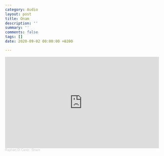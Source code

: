 ```yaml
---
category: Audio
layout: post
title: Onam
description: ''
summary: ''
comments: false
tags: []
date: 2020-09-02 00:00:00 +0200

---
```

<iframe width="100%" height="300" scrolling="no" frameborder="no" allow="autoplay" src="https://w.soundcloud.com/player/?url=https%3A//api.soundcloud.com/tracks/340689342&color=%23ff5500&auto_play=false&hide_related=false&show_comments=true&show_user=true&show_reposts=false&show_teaser=true&visual=true"></iframe><div style="font-size: 10px; color: #cccccc;line-break: anywhere;word-break: normal;overflow: hidden;white-space: nowrap;text-overflow: ellipsis; font-family: Interstate,Lucida Grande,Lucida Sans Unicode,Lucida Sans,Garuda,Verdana,Tahoma,sans-serif;font-weight: 100;"><a href="https://soundcloud.com/raphael-di-canio" title="Raphael Di Canio" target="_blank" style="color: #cccccc; text-decoration: none;">Raphael Di Canio</a> · <a href="https://soundcloud.com/raphael-di-canio/onam" title="Onam" target="_blank" style="color: #cccccc; text-decoration: none;">Onam</a></div>